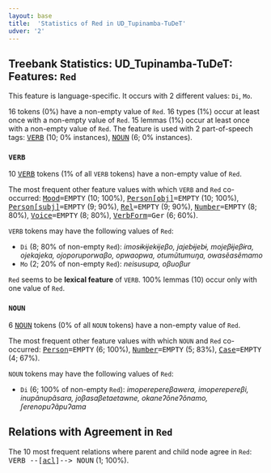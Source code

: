 ```yaml
---
layout: base
title:  'Statistics of Red in UD_Tupinamba-TuDeT'
udver: '2'
---
```


## Treebank Statistics: UD_Tupinamba-TuDeT: Features: `Red`

This feature is language-specific.
It occurs with 2 different values: `Di`, `Mo`.

16 tokens (0%) have a non-empty value of `Red`.
16 types (1%) occur at least once with a non-empty value of `Red`.
15 lemmas (1%) occur at least once with a non-empty value of `Red`.
The feature is used with 2 part-of-speech tags: <tt><a href="tpn_tudet-pos-VERB.html">VERB</a></tt> (10; 0% instances), <tt><a href="tpn_tudet-pos-NOUN.html">NOUN</a></tt> (6; 0% instances).

### `VERB`

10 <tt><a href="tpn_tudet-pos-VERB.html">VERB</a></tt> tokens (1% of all `VERB` tokens) have a non-empty value of `Red`.

The most frequent other feature values with which `VERB` and `Red` co-occurred: <tt><a href="tpn_tudet-feat-Mood.html">Mood</a></tt><tt>=EMPTY</tt> (10; 100%), <tt><a href="tpn_tudet-feat-Person-obj.html">Person[obj]</a></tt><tt>=EMPTY</tt> (10; 100%), <tt><a href="tpn_tudet-feat-Person-subj.html">Person[subj]</a></tt><tt>=EMPTY</tt> (9; 90%), <tt><a href="tpn_tudet-feat-Rel.html">Rel</a></tt><tt>=EMPTY</tt> (9; 90%), <tt><a href="tpn_tudet-feat-Number.html">Number</a></tt><tt>=EMPTY</tt> (8; 80%), <tt><a href="tpn_tudet-feat-Voice.html">Voice</a></tt><tt>=EMPTY</tt> (8; 80%), <tt><a href="tpn_tudet-feat-VerbForm.html">VerbForm</a></tt><tt>=Ger</tt> (6; 60%).

`VERB` tokens may have the following values of `Red`:

* `Di` (8; 80% of non-empty `Red`): <em>imosɨkɨjekɨjeβo, jajebɨjebɨ, mojeβɨjeβɨra, ojekajeka, ojoporuporwaβo, opwaopwa, otumũtumuŋa, owasẽasẽmamo</em>
* `Mo` (2; 20% of non-empty `Red`): <em>neisusupa, oβuoβur</em>

`Red` seems to be **lexical feature** of `VERB`. 100% lemmas (10) occur only with one value of `Red`.

### `NOUN`

6 <tt><a href="tpn_tudet-pos-NOUN.html">NOUN</a></tt> tokens (0% of all `NOUN` tokens) have a non-empty value of `Red`.

The most frequent other feature values with which `NOUN` and `Red` co-occurred: <tt><a href="tpn_tudet-feat-Person.html">Person</a></tt><tt>=EMPTY</tt> (6; 100%), <tt><a href="tpn_tudet-feat-Number.html">Number</a></tt><tt>=EMPTY</tt> (5; 83%), <tt><a href="tpn_tudet-feat-Case.html">Case</a></tt><tt>=EMPTY</tt> (4; 67%).

`NOUN` tokens may have the following values of `Red`:

* `Di` (6; 100% of non-empty `Red`): <em>imoperepereβawera, imoperepereβi, inupãnupãsara, joβasaβetaetawne, okaneʔõneʔõnamo, ʃerenopuʔãpuʔama</em>

## Relations with Agreement in `Red`

The 10 most frequent relations where parent and child node agree in `Red`:
<tt>VERB --[<tt><a href="tpn_tudet-dep-acl.html">acl</a></tt>]--> NOUN</tt> (1; 100%).


